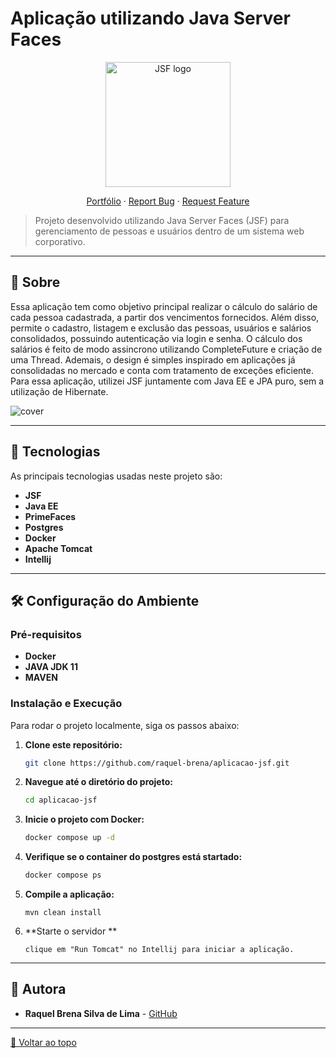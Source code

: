 
# Aplicação utilizando Java Server Faces

<p align="center">
  <img src="https://github.com/raquel-brena/esig/blob/master/src/main/webapp/resources/login.png" width="200" title="JSF logo">
  <div align="center">
    <a href="https://raquel-brena.github.io/" title="Report Bug">Portfólio</a> ·
    <a href="https://github.com/raquel-brena/TuneTown/issues" title="Report Bug">Report Bug</a> ·
    <a href="https://github.com/raquel-brena/TuneTown/issues" title="Request Feature">Request Feature</a>
  </div>
</p>

> Projeto desenvolvido utilizando Java Server Faces (JSF)  para gerenciamento de pessoas e usuários dentro de um sistema web corporativo.

---

## 📝 Sobre

Essa aplicação tem como objetivo principal realizar o cálculo do salário de cada pessoa cadastrada, a partir dos vencimentos fornecidos. 
Além disso, permite o cadastro, listagem e exclusão das pessoas, usuários e salários consolidados, possuindo autenticação via login e senha. 
O cálculo dos salários é feito de modo assincrono utilizando CompleteFuture e criação de uma Thread. Ademais, o design é simples inspirado em aplicações 
já consolidadas no mercado e conta com tratamento de exceções eficiente.
Para essa aplicação, utilizei JSF juntamente com Java EE e JPA puro, sem a utilização de Hibernate. 

![cover](https://github.com/user-attachments/assets/a9c1f94f-1ebe-4fba-b6b7-392fca7c67d6)

---

## 🚀 Tecnologias

As principais tecnologias usadas neste projeto são:
- **JSF**
- **Java EE**
- **PrimeFaces**
- **Postgres**
- **Docker**
- **Apache Tomcat**
- **Intellij**

---

## 🛠️ Configuração do Ambiente

### Pré-requisitos
- **Docker**
- **JAVA JDK 11**
- **MAVEN**

### Instalação e Execução

Para rodar o projeto localmente, siga os passos abaixo:

1. **Clone este repositório:**
   ```bash
   git clone https://github.com/raquel-brena/aplicacao-jsf.git
   ```

2. **Navegue até o diretório do projeto:**
   ```bash
   cd aplicacao-jsf
   ```

3. **Inicie o projeto com Docker:**
   ```bash
   docker compose up -d
   ```
   
4. **Verifique se o container do postgres está startado:**
   ```bash
   docker compose ps
   ```

5. **Compile a aplicação:**
   ```
   mvn clean install
   ```
6. **Starte o servidor **
   ```
   clique em "Run Tomcat" no Intellij para iniciar a aplicação.
   ```
---


## 👥 Autora

- **Raquel Brena Silva de Lima** - [GitHub](https://github.com/raquel-brena)

---

[🔼 Voltar ao topo](#Aplicação-utilizando-java-server-faces)
